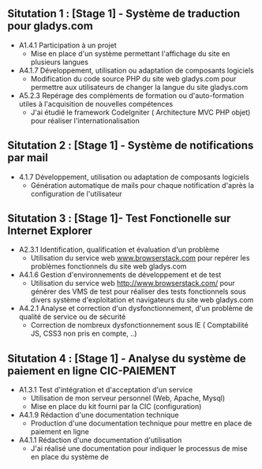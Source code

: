 ## Situtation 1 : [Stage 1] - Système de traduction pour gladys.com ##

- A1.4.1 Participation à un projet
	- Mise en place d'un système permettant l'affichage du site en plusieurs langues
- A4.1.7 Développement, utilisation ou adaptation de composants logiciels
	- Modification du code source PHP du site web gladys.com pour permettre aux utilisateurs de changer la langue du site gladys.com 
- A5.2.3 Repérage des compléments de formation ou d'auto-formation utiles à l'acquisition de nouvelles compétences
	- J'ai étudié le framework CodeIgniter ( Architecture MVC PHP objet) pour réaliser l'internationalisation

## Situtation 2 : [Stage 1] - Système de notifications par mail

- 4.1.7 Développement, utilisation ou adaptation de composants logiciels
	- Génération automatique de mails pour chaque notification d'après la configuration de l'utilisateur


## Situtation 3 : [Stage 1]- Test Fonctionelle sur Internet Explorer

- A2.3.1 Identification, qualification et évaluation d'un problème
	- Utilisation du service web www.browserstack.com pour repérer les problèmes fonctionnels du site web gladys.com
- A4.1.6 Gestion d'environnements de développement et de test
	- Utilisation du service web http://www.browserstack.com/ pour générer des VMS de test pour réaliser des tests fonctionnels sous divers système d'exploitation et navigateurs du site web gladys.com
- A4.2.1 Analyse et correction d'un dysfonctionnement, d'un problème de qualité de service ou de sécurité
	- Correction de nombreux dysfonctionnement sous IE ( Comptabilité JS, CSS3 non pris en compte, ..)


## Situtation 4 : [Stage 1] - Analyse du système de paiement en ligne CIC-PAIEMENT

- A1.3.1 Test d'intégration et d'acceptation d'un service
	- Utilisation de mon serveur personnel (Web, Apache, Mysql)
	- Mise en place du kit fourni par la CIC (configuration)
- A4.1.9 Rédaction d'une documentation technique
	- Production d'une documentation technique pour mettre en place de paiement en ligne
- A4.1.1 Rédaction d'une documentation d'utilisation
	- J'ai réalisé une documentation pour indiquer le processus de mise en place du système de